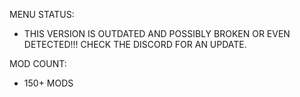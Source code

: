 MENU STATUS: 
- THIS VERSION IS OUTDATED AND POSSIBLY BROKEN OR EVEN DETECTED!!! CHECK THE DISCORD FOR AN UPDATE.  

MOD COUNT:
- 150+ MODS
